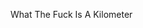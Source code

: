 What The Fuck Is A Kilometer

<!---
TCaretaker/TCaretaker is a ✨ special ✨ repository because its `README.md` (this file) appears on your GitHub profile.
You can click the Preview link to take a look at your changes.
--->

